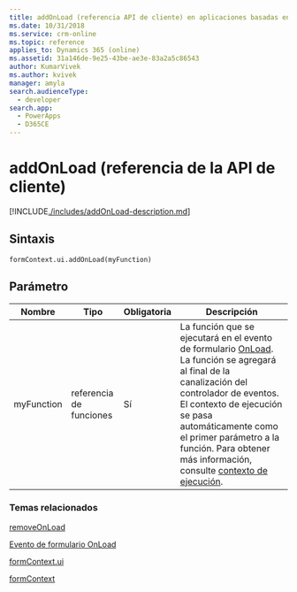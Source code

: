 ```yaml
---
title: addOnLoad (referencia API de cliente) en aplicaciones basadas en modelo| MicrosoftDocs
ms.date: 10/31/2018
ms.service: crm-online
ms.topic: reference
applies_to: Dynamics 365 (online)
ms.assetid: 31a146de-9e25-43be-ae3e-83a2a5c86543
author: KumarVivek
ms.author: kvivek
manager: amyla
search.audienceType:
  - developer
search.app:
  - PowerApps
  - D365CE
---
```

# <a name="addonload-client-api-reference"></a>addOnLoad (referencia de la API de cliente)



[!INCLUDE[./includes/addOnLoad-description.md](./includes/addOnLoad-description.md)]

## <a name="syntax"></a>Sintaxis

`formContext.ui.addOnLoad(myFunction)`

## <a name="parameter"></a>Parámetro

|Nombre|Tipo|Obligatoria|Descripción|
|--|--|--|--|
|myFunction|referencia de funciones|Sí|La función que se ejecutará en el evento de formulario [OnLoad](../events/form-onload.md).  La función se agregará al final de la canalización del controlador de eventos. El contexto de ejecución se pasa automáticamente como el primer parámetro a la función. Para obtener más información, consulte [contexto de ejecución](../../clientapi-execution-context.md).|

### <a name="related-topics"></a>Temas relacionados

[removeOnLoad](removeOnLoad.md)

[Evento de formulario OnLoad](../events/form-onload.md)

[formContext.ui](../formContext-ui.md)

[formContext](../../clientapi-form-context.md)

